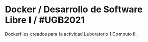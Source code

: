 # Docker / Desarrollo de Software Libre I / #UGB2021

Dockerfiles creados para la actividad Laboratorio 1 Computo III.

